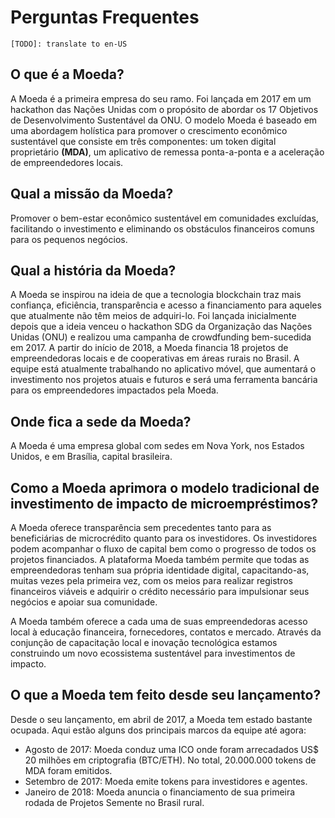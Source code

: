 # Perguntas Frequentes

```
[TODO]: translate to en-US
```

## O que é a Moeda?

A Moeda é a primeira empresa do seu ramo. Foi lançada em 2017 em
um hackathon das Nações Unidas com o propósito de abordar os 17 Objetivos
de Desenvolvimento Sustentável da ONU. O modelo Moeda é baseado em uma
abordagem holística para promover o crescimento econômico sustentável que
consiste em três componentes: um token digital proprietário **(MDA)**, um
aplicativo de remessa ponta-a-ponta e a aceleração de empreendedores
locais.


## Qual a missão da Moeda?

Promover o bem-estar econômico sustentável em comunidades
excluídas, facilitando o investimento e eliminando os obstáculos
financeiros comuns para os pequenos negócios.


## Qual a história da Moeda?

A Moeda se inspirou na ideia de que a tecnologia blockchain traz
mais confiança, eficiência, transparência e acesso a financiamento para
aqueles que atualmente não têm meios de adquiri-lo. Foi lançada
inicialmente depois que a ideia venceu o hackathon SDG da Organização das
Nações Unidas (ONU) e realizou uma campanha de crowdfunding bem-sucedida em
2017. A partir do início de 2018, a Moeda financia 18 projetos de
empreendedoras locais e de cooperativas em áreas rurais no Brasil. A equipe
está atualmente trabalhando no aplicativo móvel, que aumentará o
investimento nos projetos atuais e futuros e será uma ferramenta bancária
para os empreendedores impactados pela Moeda.


## Onde fica a sede da Moeda?

A Moeda é uma empresa global com sedes em Nova York, nos Estados
Unidos, e em Brasília, capital brasileira.


## Como a Moeda aprimora o modelo tradicional de investimento de impacto de microempréstimos?

A Moeda oferece transparência sem precedentes tanto para as
beneficiárias de microcrédito quanto para os investidores. Os investidores
podem acompanhar o fluxo de capital bem como o progresso de todos os
projetos financiados. A plataforma Moeda também permite que todas as
empreendedoras tenham sua própria identidade digital, capacitando-as,
muitas vezes pela primeira vez, com os meios para realizar registros
financeiros viáveis e adquirir o crédito necessário para impulsionar seus
negócios e apoiar sua comunidade.


A Moeda também oferece a cada uma de
suas empreendedoras acesso local à educação financeira, fornecedores,
contatos e mercado. Através da conjunção de capacitação local e inovação
tecnológica estamos construindo um novo ecossistema sustentável para
investimentos de impacto.


## O que a Moeda tem feito desde seu lançamento?


Desde o seu lançamento, em abril de 2017, a Moeda tem estado
bastante ocupada. Aqui estão alguns dos principais marcos da equipe
até agora:
- Agosto de 2017: Moeda conduz uma ICO onde foram arrecadados US$ 20 milhões em criptografia (BTC/ETH). No total, 20.000.000 tokens de MDA foram emitidos.
- Setembro de 2017: Moeda emite tokens para investidores e agentes.
- Janeiro de 2018: Moeda anuncia o financiamento de sua primeira rodada de Projetos Semente no Brasil rural.
